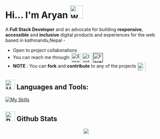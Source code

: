 # Hi... I'm Aryan  <img src="https://user-images.githubusercontent.com/72663882/171687151-bb31c996-c9d2-49c8-b593-734946893b23.gif" alt="waving hand gif" aria-hidden="true" width="40" />

A **Full Stack Developer**  and an advocate for building **responsive**, **accessible** and **inclusive** digital products and experiences for the web based in kathmandu,Nepal - 
- Open to project collaborations
- You can reach me through: <a href="aryanjoshi521@gmail.com" title="Portfolio"><img alt="Email"  src="https://img.shields.io/badge/Gmail-D14836?style=for-the-badge&logo=gmail&logoColor=white" height="30" align="center"/></a> <a href="https://www.instagram.com/aryan___352/" title="Instagram"><img alt="Instagram"  src="https://img.shields.io/badge/Instagram-25D365?style=for-the-badge&logo=instagram&logoColor=pink" height="30" align="center"/></a>
 <a href="" title="Portfolio"><img alt="Facebook"  src="https://img.shields.io/badge/Gmail-D14836?style=for-the-badge&logo=gmail&logoColor=white" height="30" align="center"/></a> 
- **NOTE** : You can **fork** and **contribute** to any of the projects <img src="https://raw.githubusercontent.com/Tarikul-Islam-Anik/Animated-Fluent-Emojis/master/Emojis/Hand%20gestures/Handshake.png" alt="Handshake" width="25" height="25" align="center" />


## <img src="https://raw.githubusercontent.com/Tarikul-Islam-Anik/Animated-Fluent-Emojis/master/Emojis/Objects/Hammer%20and%20Wrench.png" alt="Hammer and Wrench" width="30" height="30" /> **Languages and Tools:**  
[![My Skills](https://skillicons.dev/icons?i=html,css,tailwind,js,react,vite,ts,next,expressjs,nodejs,mongodb,firebase,md,git,github,vscode,jest,styledcomponents,postman,stackoverflow&perline=13)](#)

## <img src="https://raw.githubusercontent.com/Tarikul-Islam-Anik/Animated-Fluent-Emojis/master/Emojis/Travel%20and%20places/Rocket.png" alt="Rocket" width="30" height="30" /> Github Stats 

<p align="center">
     <img src="https://capsule-render.vercel.app/api?type=waving&color=gradient&height=100&section=footer"/>
</p>
